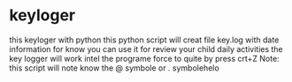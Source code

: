 # keyloger
this keyloger with python 
this python script will creat file key.log with date information 
for know you can use it for review your child daily activities 
the key logger will work intel the programe force to quite by press crt+Z
Note: this script will note know the @ symbole or . symbolehelo